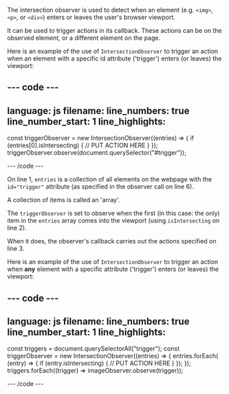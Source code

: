 The intersection observer is used to detect when an element (e.g. `<img>`, `<p>`, or `<div>`) enters or leaves the user's browser viewport.

It can be used to trigger actions in its callback. These actions can be on the observed element, or a different element on the page.

Here is an example of the use of `IntersectionObserver` to trigger an action when an element with a specific id attribute ('trigger') enters (or leaves) the viewport:

--- code ---
---
language: js
filename:
line_numbers: true
line_number_start: 1
line_highlights: 
---

const triggerObserver = new IntersectionObserver((entries) => {
  if (entries[0].isIntersecting) {
    // PUT ACTION HERE
  }
});
triggerObserver.observe(document.querySelector("#trigger"));

--- /code ---

On line 1, `entries` is a collection of all elements on the webpage with the `id="trigger"` attribute (as specified in the observer call on line 6). 

A collection of items is called an 'array'.

The `triggerObserver` is set to observe when the first (in this case: the only) item in the `entries` array comes into the viewport (using `isIntersecting` on line 2).

When it does, the observer's callback carries out the actions specified on line 3.

Here is an example of the use of `IntersectionObserver` to trigger an action when **any** element with a specific attribute ('trigger') enters (or leaves) the viewport:

--- code ---
---
language: js
filename:
line_numbers: true
line_number_start: 1
line_highlights: 
---

const triggers = document.querySelectorAll("trigger");
const triggerObserver = new IntersectionObserver((entries) => {
  entries.forEach(
    (entry) => {
      if (entry.isIntersecting) {
        // PUT ACTION HERE
    }
  });
});
triggers.forEach((trigger) => imageObserver.observe(trigger));

--- /code ---
